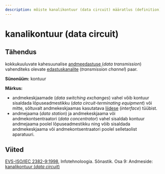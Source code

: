 ```yaml
---
description: mõiste kanalikontuur (data circuit) määratlus (definition)
---
```


# kanalikontuur (data circuit)

## Tähendus

kokkukuuluvate kahesuunalise [andmeedastuse](https://www.eki.ee/dict/its/index.cgi?Q=175\&F=num\&C10=1)[ ](andmeedastus-data-transmission.md) (_data transmission_) vahenditeks olevate [edastuskanalite](edastuskanal-transmission-channel.md) (_transmission channel_) paar.

**Sünonüüm:** kontuur

**Märkus:**&#x20;

* andmekeskjaamade (_data switching exchanges_) vahel võib kontuur sisaldada lõpuseadmestikku (_data circuit-terminating equipment_) või mitte, sõltuvalt andmekeskjaamas kasutatava [liidese](liides-interface.md) (_interface_) tüübist.
* andmejaama (_data station_) ja andmekeskjaama või andmekontsentraatori (_data concentrator_) vahel sisaldab kontuur andmejaama poolel lõpuseadmestikku ning võib sisaldada andmekeskjaama või andmekontsentraatori poolel selletaolist aparatuuri.

## Viited

[EVS-ISO/IEC 2382-9:1998](http://www.evs.ee/tooted/evs-iso-iec-2382-9-1998), Infotehnoloogia. Sõnastik. Osa 9: Andmeside: [kanalikontuur (_data circuit_)](https://www.eki.ee/dict/its/index.cgi?Q=D182EB9F-6C03-1014-88DC-FC5F0DBED45A\&F=GUID\&C01=1\&C02=0\&C10=1)
